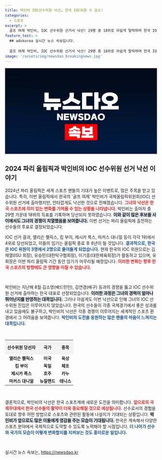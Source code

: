 ```yaml
---
title: 박인비 IOC선수위원 낙선… 한국 IOC위원 수 감소!
categories:
  - 스포츠
excerpt: >
  골프 여제 박인비, IOC 선수위원 선거서 낙선! 29명 중 18위로 아쉽게 탈락하며 한국 IOC 위원 수는 3명에서 2명으로 줄어들어. 새로운 선수위원들은 8년의 임기에 돌입한다. 클릭해 자세한 소식을 확인하세요!
feature_text: >
  ## adskorea 실시간 뉴스 속보입니다.

  골프 여제 박인비, IOC 선수위원 선거서 낙선! 29명 중 18위로 아쉽게 탈락하며 한국 IOC 위원 수는 3명에서 2명으로 줄어들어. 새로운 선수위원들은 8년의 임기에 돌입한다. 클릭해 자세한 소식을 확인하세요!
image: '/assets/img/newsdao_breakingnews.jpg'
---
```


<p><img src="/assets/img/newsdao_breakingnews.jpg" alt="adskorea 속보" /></p>

<h2 data-ke-size="size26">2024 파리 올림픽과 박인비의 IOC 선수위원 선거 낙선 이야기</h2>

<p data-ke-size="size16">2024년 파리 올림픽은 세계 스포츠 팬들의 기대가 높은 이벤트로, 많은 주목을 받고 있습니다. 특히, 이번 올림픽에서 한국의 '골프 여제' 박인비가 국제올림픽위원회(IOC) 선수위원 선거에 출마했지만, 안타깝게도 낙선한 것으로 전해졌습니다. <b><span style="color: #ee2323;">그녀의 낙선은 한국 스포츠에 의미 있는 변화를 가져올 수 있는 상황을 나타냅니다.</span></b> 박인비는 출마자 중 29명 가운데 18위의 득표를 기록하며 당선되지 못하였습니다. <b><span style="background-color: #21538527;">이와 같이 많은 후보들 사이에서도 그녀의 경쟁이 치열했음을 보여줍니다.</span></b> 이번 선거는 파리 올림픽에 출전하는 선수들의 투표로 결정되었습니다.</p>

<p data-ke-size="size16">IOC 선거 결과, 앨리슨 펠릭스, 킴 부이, 제시카 폭스, 마커스 대니얼 등이 각각 1위에서 4위로 당선되었고, 이들의 임기는 올림픽 종료 후 8년이 될 것입니다. <b><span style="color: #1a5490;">결과적으로, 한국은 IOC 위원이 3명에서 2명으로 줄어들게 되었습니다.</span></b> 현재 한국의 IOC 위원으로는 김재열(ISU 회장), 유승민(대한탁구협회장), 이기흥(대한체육회장)가 활동하고 있으며, 유 회장은 이번 파리 올림픽 기간 동안 임기가 마무리될 예정입니다. <b><span style="color: #ee2323;">이러한 변화는 향후 한국 스포츠의 방향에도 큰 영향을 미칠 수 있습니다.</span></b></p>

<p data-ke-size="size16">&nbsp;</p>

<p data-ke-size="size16">박인비는 지난해 8월 김소영(배드민턴), 김연경(배구) 등과의 경쟁을 뚫고 IOC 선수위원 선거에 출마하는 한국 대표로 선정되었습니다. <b><span style="background-color: #21538527;">이러한 과정은 그녀의 경력이 얼마나 뛰어난지를 반영하는 대목입니다.</span></b> 그러나 아쉽게도 이번 낙선으로 인해 그녀의 IOC 선수위원 진입은 이루어지지 않았습니다. 한국의 선수들이 각종 국제경기에서 좋은 성과를 내고 있음에도 불구하고, 박인비의 낙선은 각종 경쟁이 이루어지는 세계적인 스포츠 환경에서 그 어려움을 보여줍니다. <b><span style="color: #1a5490;"> 박인비의 도전을 응원하는 많은 팬들의 마음이 느껴지는 대목입니다.</span></b></p>

<p data-ke-size="size16">&nbsp;</p>

<table style="width: 100%; border-collapse: collapse;">
  <tr>
    <th style="text-align: center; height: 40px; background-color: #f2f2f2;"><b>선수위원 당선자</b></th>
    <th style="text-align: center; height: 40px; background-color: #f2f2f2;"><b>국가</b></th>
    <th style="text-align: center; height: 40px; background-color: #f2f2f2;"><b>종목</b></th>
  </tr>
  <tr>
    <td style="text-align: center; height: 17px;"><b>앨리슨 펠릭스</b></td>
    <td style="text-align: center; height: 17px;"><b>미국</b></td>
    <td style="text-align: center; height: 17px;"><b>육상</b></td>
  </tr>
  <tr>
    <td style="text-align: center; height: 17px;"><b>킴 부이</b></td>
    <td style="text-align: center; height: 17px;"><b>독일</b></td>
    <td style="text-align: center; height: 17px;"><b>체조</b></td>
  </tr>
  <tr>
    <td style="text-align: center; height: 17px;"><b>제시카 폭스</b></td>
    <td style="text-align: center; height: 17px;"><b>호주</b></td>
    <td style="text-align: center; height: 17px;"><b>카누</b></td>
  </tr>
  <tr>
    <td style="text-align: center; height: 17px;"><b>마커스 대니얼</b></td>
    <td style="text-align: center; height: 17px;"><b>뉴질랜드</b></td>
    <td style="text-align: center; height: 17px;"><b>테니스</b></td>
  </tr>
</table>

<p data-ke-size="size16">&nbsp;</p>

<p data-ke-size="size16">결론적으로, 박인비의 낙선은 한국 스포츠계에 새로운 도전을 의미합니다. <b><span style="color: #ee2323;">앞으로의 국제무대에서 한국 선수들의 활약이 더욱 중요해질 것으로 예상됩니다.</span></b> 선수로서의 경험을 토대로 향후 어떤 방법으로 스포츠와 관련된 활동에 나설지가 기대되는 상황입니다. <b><span style="background-color: #21538527;">박인비가 앞으로도 많은 이들에게 영감을 주는 모습이 기대됩니다.</span></b> 한국은 계속해서 다양한 스포츠 분야에서 국제적으로 도약할 수 있도록 노력해야 할 시점입니다. <b><span style="color: #1a5490;">더 나아가 선수와 국가의 모습이 어떻게 변화할지를 지켜보는 것도 흥미로운 일입니다.</span></b></p>

<p data-ke-size="size16">&nbsp;</p>
실시간 뉴스 속보는, <a href="https://newsdao.kr" rel="dofollow">https://newsdao.kr</a>


